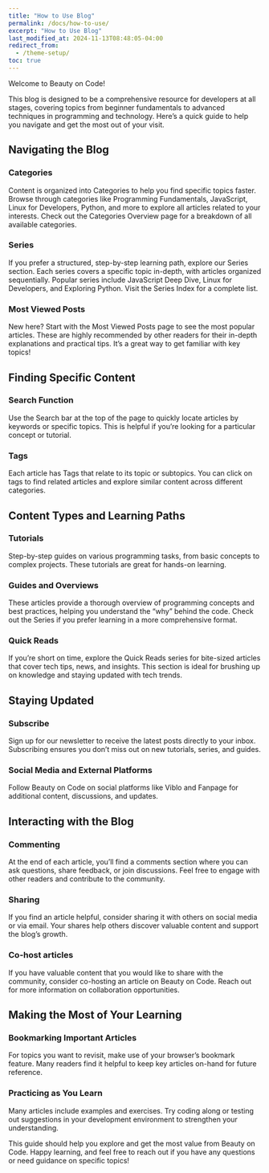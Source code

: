 ```yaml
---
title: "How to Use Blog"
permalink: /docs/how-to-use/
excerpt: "How to Use Blog"
last_modified_at: 2024-11-13T08:48:05-04:00
redirect_from:
  - /theme-setup/
toc: true
---
```


Welcome to Beauty on Code!

This blog is designed to be a comprehensive resource for developers at all stages, covering topics from beginner fundamentals to advanced techniques in programming and technology. Here’s a quick guide to help you navigate and get the most out of your visit.

## Navigating the Blog
### Categories
Content is organized into Categories to help you find specific topics faster. Browse through categories like Programming Fundamentals, JavaScript, Linux for Developers, Python, and more to explore all articles related to your interests. Check out the Categories Overview page for a breakdown of all available categories.

### Series
If you prefer a structured, step-by-step learning path, explore our Series section. Each series covers a specific topic in-depth, with articles organized sequentially. Popular series include JavaScript Deep Dive, Linux for Developers, and Exploring Python. Visit the Series Index for a complete list.

### Most Viewed Posts
New here? Start with the Most Viewed Posts page to see the most popular articles. These are highly recommended by other readers for their in-depth explanations and practical tips. It’s a great way to get familiar with key topics!

## Finding Specific Content
### Search Function
Use the Search bar at the top of the page to quickly locate articles by keywords or specific topics. This is helpful if you’re looking for a particular concept or tutorial.

### Tags
Each article has Tags that relate to its topic or subtopics. You can click on tags to find related articles and explore similar content across different categories.

## Content Types and Learning Paths
### Tutorials
Step-by-step guides on various programming tasks, from basic concepts to complex projects. These tutorials are great for hands-on learning.

### Guides and Overviews
These articles provide a thorough overview of programming concepts and best practices, helping you understand the “why” behind the code. Check out the Series if you prefer learning in a more comprehensive format.

### Quick Reads
If you’re short on time, explore the Quick Reads series for bite-sized articles that cover tech tips, news, and insights. This section is ideal for brushing up on knowledge and staying updated with tech trends.

## Staying Updated
### Subscribe
Sign up for our newsletter to receive the latest posts directly to your inbox. Subscribing ensures you don’t miss out on new tutorials, series, and guides.

### Social Media and External Platforms
Follow Beauty on Code on social platforms like Viblo and Fanpage for additional content, discussions, and updates.

## Interacting with the Blog
### Commenting
At the end of each article, you’ll find a comments section where you can ask questions, share feedback, or join discussions. Feel free to engage with other readers and contribute to the community.

### Sharing
If you find an article helpful, consider sharing it with others on social media or via email. Your shares help others discover valuable content and support the blog’s growth.

### Co-host articles
If you have valuable content that you would like to share with the community, consider co-hosting an article on Beauty on Code. Reach out for more information on collaboration opportunities.

## Making the Most of Your Learning
### Bookmarking Important Articles
For topics you want to revisit, make use of your browser’s bookmark feature. Many readers find it helpful to keep key articles on-hand for future reference.

### Practicing as You Learn
Many articles include examples and exercises. Try coding along or testing out suggestions in your development environment to strengthen your understanding.

This guide should help you explore and get the most value from Beauty on Code. Happy learning, and feel free to reach out if you have any questions or need guidance on specific topics!